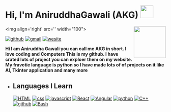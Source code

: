 
# Hi, I'm AniruddhaGawali (AKG) <a href="https://www.gautamkrishnar.com/"><img src="https://media.giphy.com/media/hvRJCLFzcasrR4ia7z/giphy.gif" width="40"></a>

<img align='right' src='<img align='right' src='https://i.ibb.co/QkWYsXM/Pics-Art-05-30-05-41-22.png' width="100">' width="100">

[![github](https://img.shields.io/badge/AniruddhaGawali-171717?style=flat-square&logo=Github&logoColor=color)](https://github.com/AniruddhaGawali)
[![gmail](https://img.shields.io/badge/aniruddhagawali05@gmail.com-E95439?style=flat-square&logo=Gmail&logoColor=white)](mailto:aniruddhagawali05@gmail.com)
[![wesite](https://img.shields.io/badge/%20🔖-AKG_Site-slateblue?style=flat-square&labelColor=slateblue)](https://aniruddhagawali.github.io/AniruddhaGawali/)

**Hi I am Aniruddha Gawali you can call me AKG in short. I love coding and Computers This is my github. I have crated lots of project you can exploer them on my website. My fravotie language is python so I have made lots of of projects on it like AI, Tkinter application and many more**

- ## Languages I Learn

  
  [![HTML](https://img.shields.io/badge/-HTML-black?style=flat-square&logo=html5&logoColor=color)](https://en.wikipedia.org/wiki/HTML)
  [![css](https://img.shields.io/badge/-CSS-black?style=flat-square&logo=CSS3&logoColor=blue)](https://en.wikipedia.org/wiki/CSS)
  [![javascript](https://img.shields.io/badge/-Javascript-black?style=flat-square&logo=Javascript&logoColor=color)](https://en.wikipedia.org/wiki/JavaScript)
  [![React](https://img.shields.io/badge/-React-black?style=flat-square&logo=react&logoColor=color)](https://en.wikipedia.org/wiki/C%2B%2B)
  [![Angular](https://img.shields.io/badge/-Angular-black?style=flat-square&logo=angular&logoColor=red)](https://en.wikipedia.org/wiki/C%2B%2B)
  [![python](https://img.shields.io/badge/Python-black?style=flat-square&logo=python&logoColor=color)](https://en.wikipedia.org/wiki/Python) 
  [![C++](https://img.shields.io/badge/-C++-black?style=flat-square&logo=c%2b%2b&logoColor=skyblue)](https://en.wikipedia.org/wiki/C%2B%2B)
  [![github](https://img.shields.io/badge/-Github-black?style=flat-square&logo=github&logoColor=color)](https://en.wikipedia.org/wiki/GitHub)
  [![Bash](https://img.shields.io/badge/-Bash-black?style=flat-square&logo=git&logoColor=color)](https://en.wikipedia.org/wiki/Git)
